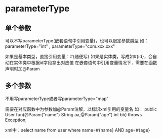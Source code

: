 # parameterType

## 单个参数

可以不写parameterType(嵌套语句中引用变量)，也可以限定参数类型
如： parameterType="int"  ,   parameterType="com.xxx.xxx"


如果是基本类型，直接引用变量：#{随便写}
如果是实体类，写成如#{id}，会自动在实体类中根据id字段拿出对应值
在嵌套语句中引用变量情况下，需要在函数声明时加@Param

## 多个参数

不用写parameterType或者写parameterType="map"


需要在对应函数中为参数加@Param注解，以标识xml引用的变量名
如：
public User fun(@Param("name") String aa,@Param("age") int bb) throws Exception;

xml中：select name from user where name=#{name} AND age=#{age}